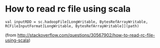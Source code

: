 # How to read rc file using scala

```
val inputRDD = sc.hadoopFile[LongWritable, BytesRefArrayWritable, RCFileInputFormat[LongWritable, BytesRefArrayWritable]](path)
```

(from http://stackoverflow.com/questions/30567902/how-to-read-rc-file-using-scala)
